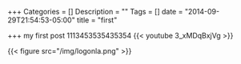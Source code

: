 +++
Categories = []
Description = ""
Tags = []
date = "2014-09-29T21:54:53-05:00"
title = "first"

+++
my first post 1113453535435354
{{< youtube 3_xMDqBxjVg >}}

{{< figure src="/img/logonla.png" >}}
